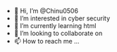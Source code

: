 - 👋 Hi, I’m @Chinu0506
- 👀 I’m interested in cyber security 
- 🌱 I’m currently learning html
- 💞️ I’m looking to collaborate on 
- 📫 How to reach me ...

<!---
Chinu0506/Chinu0506 is a ✨ special ✨ repository because its `README.md` (this file) appears on your GitHub profile.
You can click the Preview link to take a look at your changes.
--->
